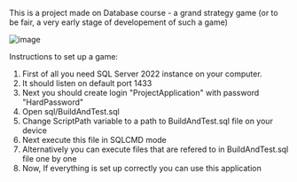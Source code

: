 This is a project made on Database course - a grand strategy game (or to be fair, a very early stage of developement of such a game)

![image](https://github.com/Trenek/DatabaseProject/assets/70412758/c062a496-11f6-4ddf-bb53-93bfd33afc11)

Instructions to set up a game: 
1. First of all you need SQL Server 2022 instance on your computer.
2. It should listen on default port 1433
3. Next you should create login "ProjectApplication" with password "HardPassword"
4. Open sql/BuildAndTest.sql
5. Change ScriptPath variable to a path to BuildAndTest.sql file on your device
6. Next execute this file in SQLCMD mode
7. Alternatively you can execute files that are refered to in BuildAndTest.sql file one by one
8. Now, If everything is set up correctly you can use this application
